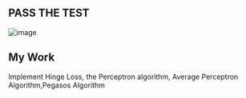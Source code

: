 PASS THE TEST
----------------------------------------------------------------------------------------------
![image](https://github.com/popolee0513/Machine-Learning-with-Python-From-Linear-Models-to-Deep-Learning/blob/master/Automatic%20Review%20Analyzer/PASS%20THE%20AUTOMATIC%20TEST.png)

My Work
-----------------------------------------------------------------------------------------------
Implement Hinge Loss, the Perceptron algorithm, Average Perceptron Algorithm,Pegasos Algorithm

